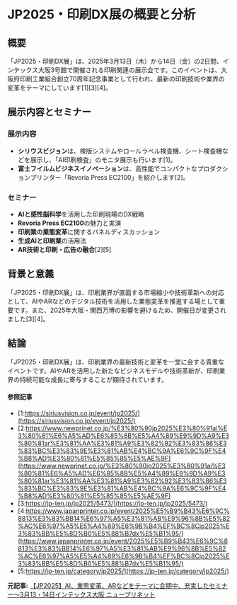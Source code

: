 # JP2025・印刷DX展の概要と分析

## 概要

「JP2025・印刷DX展」は、2025年3月13日（木）から14日（金）の2日間、インテックス大阪3号館で開催される印刷関連の展示会です。このイベントは、大阪府印刷工業組合創立70周年記念事業として行われ、最新の印刷技術や業界の変革をテーマにしています[1][3][4]。

## 展示内容とセミナー

### 展示内容

- **シリウスビジョン**は、検版システムやロールラベル検査機、シート検査機などを展示し、「AI印刷検査」のモニタ展示も行います[1]。
- **富士フイルムビジネスイノベーション**は、高性能でコンパクトなプロダクションプリンター「Revoria Press EC2100」を紹介します[2]。

### セミナー

- **AIと感性脳科学**を活用した印刷現場のDX戦略
- **Revoria Press EC2100**の魅力と実演
- **印刷業の業態変革**に関するパネルディスカッション
- **生成AIと印刷業**の活用法
- **AR技術と印刷・広告の融合**[2][5]

## 背景と意義

「JP2025・印刷DX展」は、印刷業界が直面する市場縮小や技術革新への対応として、AIやARなどのデジタル技術を活用した業態変革を推進する場として重要です。また、2025年大阪・関西万博の影響を避けるため、開催日が変更されました[3][4]。

## 結論

「JP2025・印刷DX展」は、印刷業界の最新技術と変革を一堂に会する貴重なイベントです。AIやARを活用した新たなビジネスモデルや技術革新が、印刷業界の持続可能な成長に寄与することが期待されています。

#### 参照記事
- [1:https://siriusvision.co.jp/event/jp2025/](https://siriusvision.co.jp/event/jp2025/)
- [2:https://www.newprinet.co.jp/%E3%80%90jp2025%E3%80%91ai%E3%80%81%E6%A5%AD%E6%85%8B%E5%A4%89%E9%9D%A9%E3%80%81ar%E3%81%AA%E3%81%A9%E3%82%92%E3%83%86%E3%83%BC%E3%83%9E%E3%81%AB%E4%BC%9A%E6%9C%9F%E4%B8%AD%E3%80%81%E5%85%85%E5%AE%9F](https://www.newprinet.co.jp/%E3%80%90jp2025%E3%80%91ai%E3%80%81%E6%A5%AD%E6%85%8B%E5%A4%89%E9%9D%A9%E3%80%81ar%E3%81%AA%E3%81%A9%E3%82%92%E3%83%86%E3%83%BC%E3%83%9E%E3%81%AB%E4%BC%9A%E6%9C%9F%E4%B8%AD%E3%80%81%E5%85%85%E5%AE%9F)
- [3:https://jp-ten.jp/jp2025/5473/](https://jp-ten.jp/jp2025/5473/)
- [4:https://www.japanprinter.co.jp/event/2025%E5%B9%B43%E6%9C%8813%E3%83%BB14%E6%97%A5%E3%81%AB%E9%96%8B%E5%82%AC%E6%97%A5%E5%A4%89%E6%9B%B4%EF%BC%8Cjp2025%E3%83%BB%E5%8D%B0%E5%88%B7dx%E5%B1%95/](https://www.japanprinter.co.jp/event/2025%E5%B9%B43%E6%9C%8813%E3%83%BB14%E6%97%A5%E3%81%AB%E9%96%8B%E5%82%AC%E6%97%A5%E5%A4%89%E6%9B%B4%EF%BC%8Cjp2025%E3%83%BB%E5%8D%B0%E5%88%B7dx%E5%B1%95/)
- [5:https://jp-ten.jp/category/jp2025/](https://jp-ten.jp/category/jp2025/)


**元記事:** [【JP2025】AI、業態変革、ARなどをテーマに会期中、充実したセミナー～3月13・14日インテックス大阪 ニュープリネット](https://www.newprinet.co.jp/【jp2025】ai、業態変革、arなどをテーマに会期中、充実)